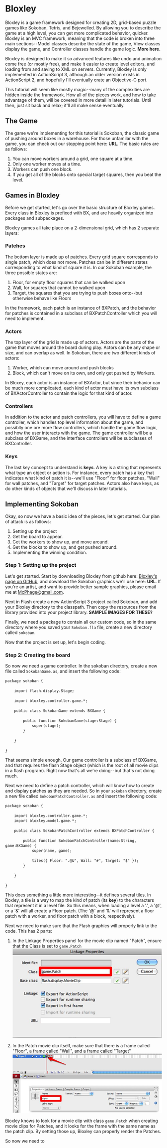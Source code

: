 # Bloxley

Bloxley is a game framework designed for creating 2D, grid-based puzzle games like Sokoban, Tetris, and Bejewelled.  By allowing you to describe the game at a high level, you can get more complicated behavior, quicker.  Bloxley is an MVC framework, meaning that the code is broken into three main sections--Model classes describe the state of the game, View classes display the game, and Controller classes handle the game logic.  **More here.**

Bloxley is designed to make it so advanced features like undo and animation come free (or mostly free), and make it easier to create level editors, and loading from and saving to XML on servers. Currently, Bloxley is only implemented in ActionScript 3, although an older version exists in ActionScript 2, and hopefully I'll eventually crate an Objective-C port.

This tutorial will seem like mostly magic--many of the complexities are hidden inside the framework.  How all of the pieces work, and how to take advantage of them, will be covered in more detail in later tutorials.  Until then, just sit back and relax; it'll all make sense eventually.

## The Game

The game we're implementing for this tutorial is Sokoban, the classic game of pushing around boxes in a warehouse.  For those unfamilar with the game, you can check out our stopping point here: **URL**.  The basic rules are as follows:

1. You can move workers around a grid, one square at a time.
2. Only one worker moves at a time.
3. Workers can push one block.
4. If you get all of the blocks onto special target squares, then you beat the level.

## Games in Bloxley

Before we get started, let's go over the basic structure of Bloxley games.  Every class in Bloxley is prefixed with BX, and are heavily organized into packages and subpackages.

Bloxley games all take place on a 2-dimensional grid, which has 2 separate layers:

### Patches

The bottom layer is made up of patches.  Every grid square corresponds to single patch, which does not move.  Patches can be in different states corresponding to what kind of square it is.  In our Sokoban example, the three possible states are:

1. Floor, for empty floor squares that can be walked upon
2. Wall, for squares that cannot be walked upon
3. Target, the squares that you are trying to push boxes onto--but otherwise behave like Floors

In the framework, each patch is an instance of BXPatch, and the behavior for patches is contained in a subclass of BXPatchController which you will need to implement.

### Actors

The top layer of the grid is made up of actors.  Actors are the parts of the game that moves around the board during play.  Actors can be any shape or size, and can overlap as well.  In Sokoban, there are two different kinds of actors:

1. Worker, which can move around and push blocks
2. Block, which can't move on its own, and only get pushed by Workers.

In Bloxey, each actor is an instance of BXActor, but since their behavior can be much more complicated, each kind of actor must have its own subclass of BXActorController to contain the logic for that kind of actor.

### Controllers

In addition to the actor and patch controllers, you will have to define a game controller, which handles top level information about the game, and possiblly one ore more flow controllers, which handle the game flow logic, and how the user interacts with the game.  The game controller will be a subclass of BXGame, and the interface controllers will be subclasses of BXController.

### Keys

The last key concept to understand is **keys**.  A key is a string that represents what type an object or action is.  For instance, every patch has a key that indicates what kind of patch it is--we'll use "Floor" for floor patches, "Wall" for wall patches, and "Target" for target patches.  Actors also have keys, as do other kinds of objects that we'll discuss in later tutorials.

## Implementing Sokoban

Okay, so now we have a basic idea of the pieces, let's get started.  Our plan of attack is as follows:

1. Setting up the project
2. Get the board to appear.
3. Get the workers to show up, and move around.
4. Get the blocks to show up, and get pushed around.
5. Implementing the winning condition.

### Step 1: Setting up the project

Let's get started. Start by downloading Bloxley from github here: [Bloxley's page on GitHub](http://github.com/mark/Bloxley), and download the Sokoban graphics we'll use here: **URL**.  If you're an artist, and want to provide better sample graphics, please email me at McPhage@gmail.com.

Next in Flash create a new ActionScript 3 project called Sokoban, and add your Bloxley directory to the classpath.  Then copy the resources from the library provided into your project library.  **SAMPLE IMAGES FOR THESE?**

Finally, we need a package to contain all our custom code, so in the same directory where you saved your `Sokoban.fla` file, create a new directory called `sokoban`.

Now that the project is set up, let's begin coding.

### Step 2: Creating the board

So now we need a game controller.  In the sokoban directory, create a new file called `SokobanGame.as`, and insert the following code:

    package sokoban {
        
        import flash.display.Stage;
        
        import bloxley.controller.game.*;
        
        public class SokobanGame extends BXGame {
            
            public function SokobanGame(stage:Stage) {
                super(stage);
            }
    
        }
     
    }

That seems simple enough.  Our game controller is a subclass of BXGame, and that requires the flash Stage object (which is the root of all movie clips in a flash program).  Right now that's all we're doing--but that's not doing much.

Next we need to define a patch controller, which will know how to create and display patches as they are needed.  So in your `sokoban` directory, create a new file called `SokobanPatchController.as` and insert the following code:

    package sokoban {
    
        import bloxley.controller.game.*;
        import bloxley.model.game.*;
        
        public class SokobanPatchController extends BXPatchController {
            
            public function SokobanPatchController(name:String, game:BXGame) {
                super(name, game);
                
                tiles({ Floor: ".@&", Wall: "#", Target: "$" });
            }
    
        }
    
    }

This does something a little more interesting--it defines several tiles.  In Boxley, a tile is a way to map the kind of patch (its **key**) to the characters that represent it in a level file.  So this means, when loading a level a '.', a '@', or a '&' will all create a Floor patch.  (The '@' and '&' will represent a floor patch with a worker, and floor patch with a block, respectively).

Next we need to make sure that the Flash graphics will properly link to the code.  This has 2 parts:

1. In the Linkage Properties panel for the movie clip named "Patch", ensure that the Class is set to `game.Patch`
  ![Setting the clip class](images/LinkageProperties.jpg)
  
2. In the Patch movie clip itself, make sure that there is a frame called "Floor", a frame called "Wall", and a frame called "Target"
  ![Setting the frame name to match with the Patch keys](images/FrameName.jpg)

Bloxley knows to look for a movie clip with class `game.Patch` when creating movie clips for Patches, and it looks for the frame with the same name as the patch clip.  By setting those up, Bloxley can properly render the Patches.

So now we need to 

